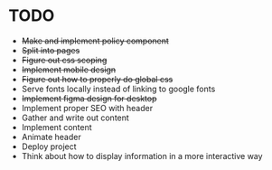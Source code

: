 # TODO
- ~~Make and implement policy component~~
- ~~Split into pages~~
- ~~Figure out css scoping~~
- ~~Implement mobile design~~
- ~~Figure out how to properly do global css~~
- Serve fonts locally instead of linking to google fonts
- ~~Implement figma design for desktop~~
- Implement proper SEO with header
- Gather and write out content
- Implement content
- Animate header
- Deploy project
- Think about how to display information in a more interactive way
